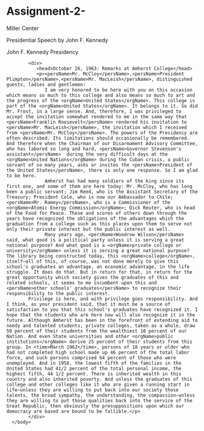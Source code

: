 # Assignment-2-
<?xml version="1.0" encoding="UTF-8"?>
<?xml-model href="http://www.tei-c.org/release/xml/tei/custom/schema/relaxng/tei_all.rng" type="application/xml" schematypens="http://relaxng.org/ns/structure/1.0"?>
<?xml-model href="http://www.tei-c.org/release/xml/tei/custom/schema/relaxng/tei_all.rng" type="application/xml"
	schematypens="http://purl.oclc.org/dsdl/schematron"?>
<TEI xmlns="http://www.tei-c.org/ns/1.0">
  <teiHeader>
      <fileDesc>
         <titleStmt>
            <title>University of Virginia</title>
         </titleStmt>
         <publicationStmt>
            <p>Miller Center </p>
         </publicationStmt>
         <sourceDesc>
            <p>Presidential Speech by John F. Kennedy</p>
         </sourceDesc>
      </fileDesc>
  </teiHeader>
  <text>
      <body>
         <head>John F. Kennedy Presidency</head>
         
            <div>
               <head>October 26, 1963: Remarks at Amherst College</head>
               <p><persName>Mr. McCloy</persName>,<persName>President Plimpton</persName>,<persName>Mr. MacLeish</persName>, distinguished guests, ladies and gentlemen:
                  I am very honored to be here with you on this occasion which means so much to this college and also means so much to art and the progress of the <orgName>United States</orgName>. This college is part of the <orgName>United States</orgName>. It belongs to it. So did Mr. Frost, in a large sense. And, therefore, I was privileged to accept the invitation somewhat rendered to me in the same way that <persName>Franklin Roosevelt</persName> rendered his invitation to <persName>Mr. MacLeish</persName>, the invitation which I received from <persName>Mr. McCloy</persName>. The powers of the Presidency are often described. Its limitations should occasionally be remembered. And therefore when the Chairman of our Disarmament Advisory Committee, who has labored so long and hard, <persName>Governor Stevenson's assistant</persName>  during the very difficult days at the <orgName>United Nations</orgName> during the Cuban crisis, a public servant of so many years, asks or invites the <persName>President of the United States</persName>, there is only one response. So I am glad to be here.
                  Amherst has had many soldiers of the king since its first one, and some of them are here today: Mr. McCloy, who has long been a public servant; Jim Reed, who is the Assistant Secretary of the Treasury; President Cole, who is now our Ambassador to Chile; <persName>Mr. Ramey</persName>, who is a Commissioner of the <orgName>Atomic Energy Commission</orgName>; Dick Reuter, who is head of the Food for Peace. These and scores of others down through the years have recognized the obligations of the advantages which the graduation from a college such as this places upon them to serve not only their private interest but the public interest as well.
                  Many years ago, <persName>Woodrow Wilson</persName> said, what good is a political party unless it is serving a great national purpose? And what good is a <orgName>private college or university</orgName> unless it is serving a great national purpose? The library being constructed today, this <orgName>college</orgName>, itself—all of this, of course, was not done merely to give this school's graduates an advantage, an economic advantage, in the life struggle. It does do that. But in return for that, in return for the great opportunity which society gives the graduates of this and related schools, it seems to me incumbent upon this and <persName>other schools' graduates</persName> to recognize their responsibility to the public interest.
            Privilege is here, and with privilege goes responsibility. And I think, as your president said, that it must be a source of satisfaction to you that this school's graduates have recognized it. I hope that the students who are here now will also recognize it in the future. Although Amherst has been in the forefront of extending aid to needy and talented students, private colleges, taken as a whole, draw 50 percent of their students from the wealthiest 10 percent of our Nation. And even State universities and other <orgName>public institutions</orgName> derive 25 percent of their students from this group. In <time>March 1962</time>, persons of 18 years or older who had not completed high school made up 46 percent of the total labor force, and such persons comprised 64 percent of those who were unemployed. And in 1958, the lowest fifth of the families in the United States had 41/2 percent of the total personal income, the highest fifth, 44 1/2 percent. There is inherited wealth in this country and also inherited poverty. And unless the graduates of this college and other colleges like it who are given a running start in life—unless they are willing to put back into our society those talents, the broad sympathy, the understanding, the compassion—unless they are willing to put those qualities back into the service of the Great Republic, then obviously the presuppositions upon which our democracy are based are bound to be fallible.</p>
            </div>  
      </body>
  </text>
</TEI>
